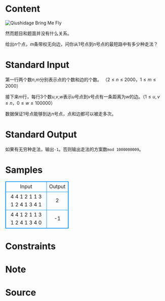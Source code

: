 
# Content

![Qiushidage Bring Me Fly](/source/lutece/qiu-shi-da-ge-dai-wo-fei/img/aHR0cHM6Ly9hY20udWVzdGMuZWR1LmNuL21lZGlhL2ltYWdlL3Byb2JsZW0vMTE0Ny8yMDE1MDUyMzAwMDQzNTA0MDUuanBn.jpg)

然而题目和题面并没有什么关系。

给出$n$个点，$m$条带权无向边，问你从$1$号点到$n$号点的最短路中有多少种走法？

# Standard Input

第一行两个数$n$,$m$分别表示点的个数和边的个数。
（$2\leq n\leq 2000$，$1\leq m\leq2000$）

接下来$m$行，每行3个数$u$,$v$,$w$表示$u$号点到$v$号点有一条距离为$w$的边。（$1\leq u,v\leq n$，$0\leq w\leq 100000$）

数据保证$1$号点能够到达$n$号点，点和边都可以被走多次。

# Standard Output

如果有无穷种走法，输出`-1`。否则输出走法的方案数`mod 1000000009`。

# Samples

<style>
        table,table tr th, table tr td { border:1px solid #0094ff; }
        table { width: 200px; min-height: 25px; line-height: 25px; text-align: center; border-collapse: collapse;}   
    </style>
<table>
	<tr>
		<td>Input</td>
		<td>Output</td>
	</tr>
<tr><td>4 4
1 2 1
1 3 1
2 4 1
3 4 1</td><td>2</td></tr><tr><td>4 4
1 2 1
1 3 1
2 4 1
3 4 0</td><td>-1</td></tr></table>


# Constraints



# Note



# Source


